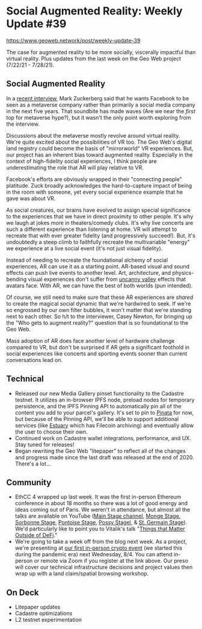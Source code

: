 # Social Augmented Reality: Weekly Update #39

https://www.geoweb.network/post/weekly-update-39

The case for augmented reality to be more socially, viscerally impactful than virtual reality. Plus updates from the last week on the Geo Web project (7/22/21 - 7/28/21).

## Social Augmented Reality

In a [recent interview](https://www.theverge.com/22588022/mark-zuckerberg-facebook-ceo-metaverse-interview), Mark Zuckerberg said that he wants Facebook to be seen as a metaverse company rather than primarily a social media company in the next five years. That soundbite has made waves (Are we near the _first_ top for metaverse hype?), but it wasn&#39;t the only point worth exploring from the interview.

Discussions about the metaverse mostly revolve around virtual reality. We&#39;re quite excited about the possibilities of VR too. The Geo Web&#39;s digital land registry could become the basis of &quot;mirrorworld&quot; VR experiences. But, our project has an inherent bias toward augmented reality. Especially in the context of high-fidelity social experiences, I think people are underestimating the role that AR will play relative to VR.

Facebook&#39;s efforts are obviously wrapped in their &quot;connecting people&quot; platitude. Zuck broadly acknowledges the hard-to-capture impact of being in the room with someone, yet every social experience example that he gave was about VR.

As social creatures, our brains have evolved to assign special significance to the experiences that we have in direct proximity to other people. It&#39;s why we laugh at jokes more in theaters/comedy clubs. It&#39;s why live concerts are such a different experience than listening at home. VR will attempt to recreate that with ever greater fidelity (and progressively succeed!). But, it&#39;s undoubtedly a steep climb to faithfully recreate the multivariable &quot;energy&quot; we experience at a live social event (it&#39;s not just visual fidelity).

Instead of needing to recreate the foundational alchemy of social experiences, AR can use it as a starting point. AR-based visual and sound effects can push live events to another level. Art, architecture, and physics-bending visual experiences don&#39;t suffer from [uncanny valley](https://en.wikipedia.org/wiki/Uncanny_valley) effects that avatars face. With AR, we can have the best of both worlds (pun intended).

Of course, we still need to make sure that these AR experiences are _shared_ to create the magical social dynamic that we&#39;re hardwired to seek. If we&#39;re so engrossed by our own filter bubbles, it won&#39;t matter that we&#39;re standing next to each other. So h/t to the interviewer, Casey Newton, for bringing up the &quot;Who gets to augment reality?&quot; question that is so foundational to the Geo Web.

Mass adoption of AR does face another level of hardware challenge compared to VR, but don&#39;t be surprised if AR gets a significant foothold in social experiences like concerts and sporting events sooner than current conversations lead on.

## Technical

- Released our new Media Gallery pinset functionality to the Cadastre testnet. It utilizes an in-browser IPFS node, preload nodes for temporary persistence, and the IPFS Pinning API to automatically pin all of the content you add to your parcel&#39;s gallery. It&#39;s set to pin to [Pinata](https://pinata.cloud/) for now, but because of the Pinning API, we&#39;ll be able to support additional services (like [Estuary](https://estuary.tech/) which has Filecoin archiving) and eventually allow the user to choose their own.
- Continued work on Cadastre wallet integrations, performance, and UX. Stay tuned for releases!
- Began rewriting the Geo Web &quot;litepaper&quot; to reflect all of the changes and progress made since the last draft was released at the end of 2020. There&#39;s a lot...

## Community

- EthCC 4 wrapped up last week. It was the first in-person Ethereum conference in about 18 months so there was a lot of good energy and ideas coming out of Paris. We weren&#39;t in attendance, but almost all the talks are available on YouTube ([Main Stage channel](https://www.youtube.com/channel/UC_kOxlaYNOTtNwtwySZ0B8w/featured), [Monge Stage](https://www.youtube.com/channel/UCVgsFxDu5lTqHmpirw5Q69Q), [Sorbonne Stage](https://www.youtube.com/channel/UCOka-g6iJEpQ9YSIoSn77uQ/videos), [Pontoise Stage](https://www.youtube.com/channel/UCSiMnvs36TvheBU2rcAM4jA), [Possy Stagel](https://www.youtube.com/channel/UCPL7QtnWHYcjXhvAG_uzf3A), &amp; [St. Germain Stage](https://www.youtube.com/channel/UCE8CzovkKFj1k8NSxH3HyPg)). We&#39;d particularly like to point you to Vitalik&#39;s talk &quot;[Things that Matter Outside of DeFi](https://www.youtube.com/watch?v=oLsb7clrXMQ&amp;t=310s).&quot;
- We&#39;re going to take a week off from the blog next week. As a project, we&#39;re presenting at [our first in-person crypto event](https://www.eventbrite.com/e/blockchain-crypto-web-30-open-guest-lecture-tickets-163928575783) (we started this during the pandemic era) next Wednesday, 8/4. You can attend in-person or remote via Zoom if you register at the link above. Our preso will cover our technical infrastructure decisions and project values then wrap up with a land claim/spatial browsing workshop.

## On Deck

- Litepaper updates
- Cadastre optimizations
- L2 testnet experimentation
